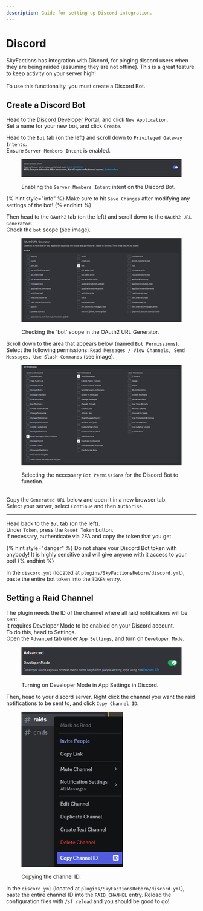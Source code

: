 ```yaml
---
description: Guide for setting up Discord integration.
---
```


# Discord

SkyFactions has integration with Discord, for pinging discord users when they are being raided (assuming they are not offline). This is a great feature to keep activity on your server high!\
\
To use this functionality, you must create a Discord Bot.

## Create a Discord Bot

Head to the [Discord Developer Portal](https://discord.com/developers/applications), and click `New Application`.\
Set a name for your new bot, and click `Create`.



Head to the `Bot` tab (on the left) and scroll down to `Privileged Gateway Intents`.\
Ensure `Server Members Intent` is enabled.

<figure><img src="../../.gitbook/assets/image (2).png" alt=""><figcaption><p>Enabling the <code>Server Members Intent</code> intent on the Discord Bot.</p></figcaption></figure>

{% hint style="info" %}
Make sure to hit `Save Changes` after modifying any settings of the bot!
{% endhint %}

Then head to the `OAuth2` tab (on the left) and scroll down to the `OAuth2 URL Generator`.\
Check the `bot` scope (see image).

<figure><img src="../../.gitbook/assets/image (4).png" alt=""><figcaption><p>Checking the 'bot' scope in the OAuth2 URL Generator.</p></figcaption></figure>

Scroll down to the area that appears below (named `Bot Permissions`).\
Select the following permissions: `Read Messages / View Channels, Send Messages, Use Slash Commands` (see image).

<figure><img src="../../.gitbook/assets/image (5).png" alt=""><figcaption><p>Selecting the necessary <code>Bot Permissions</code> for the Discord Bot to function.</p></figcaption></figure>

\
Copy the `Generated URL` below and open it in a new browser tab.\
Select your server, select `Continue` and then `Authorise`.

***

Head back to the `Bot` tab (on the left).\
Under `Token`, press the `Reset Token` button.\
If necessary, authenticate via 2FA and copy the token that you get.

{% hint style="danger" %}
Do not share your Discord Bot token with anybody! It is highly sensitive and will give anyone with it access to your bot!
{% endhint %}

In the `discord.yml` (located at `plugins/SkyFactionsReborn/discord.yml`), paste the entire bot token into the `TOKEN` entry.

## Setting a Raid Channel

The plugin needs the ID of the channel where all raid notifications will be sent.\
It requires Developer Mode to be enabled on your Discord account.\
To do this, head to Settings.\
Open the `Advanced` tab under `App Settings`, and turn on `Developer Mode`.

<figure><img src="../../.gitbook/assets/image.png" alt=""><figcaption><p>Turning on Developer Mode in App Settings in Discord.</p></figcaption></figure>

Then, head to your discord server. Right click the channel you want the raid notifications to be sent to, and click `Copy Channel ID`.

<figure><img src="../../.gitbook/assets/image (1).png" alt=""><figcaption><p>Copying the channel ID.</p></figcaption></figure>

In the `discord.yml` (located at `plugins/SkyFactionsReborn/discord.yml`), paste the entire channel ID into the `RAID_CHANNEL` entry. Reload the configuration files with `/sf reload` and you should be good to go!
